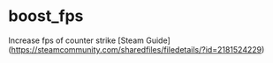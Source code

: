 # boost_fps
Increase fps of counter strike
[Steam Guide] (https://steamcommunity.com/sharedfiles/filedetails/?id=2181524229)
